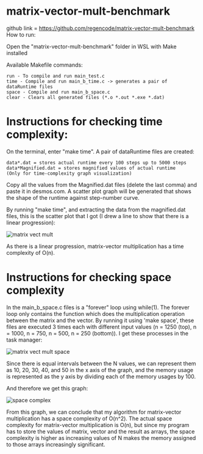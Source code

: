 # matrix-vector-mult-benchmark

github link = https://github.com/regencode/matrix-vector-mult-benchmark
How to run:

Open the "matrix-vector-mult-benchmark" folder in WSL with Make installed

Available Makefile commands:

    run - To compile and run main_test.c
    time - Compile and run main_b_time.c -> generates a pair of dataRuntime files
    space - Compile and run main_b_space.c
    clear - Clears all generated files (*.o *.out *.exe *.dat)
 
 # Instructions for checking time complexity:
 On the terminal, enter "make time". A pair of dataRuntime files are created:
 
    data*.dat = stores actual runtime every 100 steps up to 5000 steps
    data*Magnified.dat = stores magnified values of actual runtime 
    (Only for time-complexity graph visualization)
  
Copy all the values from the Magnified.dat files (delete the last comma) and paste it in desmos.com. A scatter plot graph will be generated that shows the shape of the runtime against step-number curve.
    
By running "make time", and extracting the data from the magnified.dat files, this is the scatter plot that I got (I drew a line to show that there is a linear progression):

![matrix vect mult](https://user-images.githubusercontent.com/114067350/205201511-421a2205-f792-4c7b-b24b-9020e5c9a4da.PNG)

As there is a linear progression, matrix-vector multiplication has a time complexity of O(n).

# Instructions for checking space complexity

In the main_b_space.c files is a "forever" loop using while(1). The forever loop only contains the function which does the multiplication operation between the matrix and the vector. By running it using 'make space', these files are executed 3 times each with different input values (n = 1250 (top), n = 1000, n = 750, n = 500, n = 250 (bottom)).
I get these processes in the task manager:

![matrix vect mult space](https://user-images.githubusercontent.com/114067350/205203900-ccef1aec-d485-4d9e-884d-7ccfab22c95b.PNG)

Since there is equal intervals between the N values, we can represent them as 10, 20, 30, 40, and 50 in the x axis of the graph, and the memory usage is represented
as the y axis by dividing each of the memory usages by 100.

And therefore we get this graph:

![space complex](https://user-images.githubusercontent.com/114067350/205204474-52ee88e6-81b2-43fd-a488-85049b28eabf.PNG)

From this graph, we can conclude that my algorithm for matrix-vector multiplication has a space complexity of O(n^2).
The actual space complexity for matrix-vector multiplication is O(n), but since my program has to store the values of matrix, vector and the result as arrays, the space complexity is higher as increasing values of N makes the memory assigned to those arrays increasingly significant.
